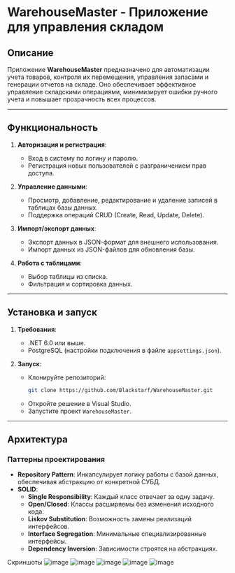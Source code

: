 # WarehouseMaster - Приложение для управления складом

## Описание
Приложение **WarehouseMaster** предназначено для автоматизации учета товаров, контроля их перемещения, управления запасами и генерации отчетов на складе. Оно обеспечивает эффективное управление складскими операциями, минимизирует ошибки ручного учета и повышает прозрачность всех процессов.

---

## Функциональность
1. **Авторизация и регистрация**:
   - Вход в систему по логину и паролю.
   - Регистрация новых пользователей с разграничением прав доступа.

2. **Управление данными**:
   - Просмотр, добавление, редактирование и удаление записей в таблицах базы данных.
   - Поддержка операций CRUD (Create, Read, Update, Delete).

3. **Импорт/экспорт данных**:
   - Экспорт данных в JSON-формат для внешнего использования.
   - Импорт данных из JSON-файлов для обновления базы.

4. **Работа с таблицами**:
   - Выбор таблицы из списка.
   - Фильтрация и сортировка данных.

---

## Установка и запуск
1. **Требования**:
   - .NET 6.0 или выше.
   - PostgreSQL (настройки подключения в файле `appsettings.json`).

2. **Запуск**:
   - Клонируйте репозиторий:
     ```bash
     git clone https://github.com/Blackstarf/WarehouseMaster.git
     ```
   - Откройте решение в Visual Studio.
   - Запустите проект `WarehouseMaster`.

---

## Архитектура
### Паттерны проектирования
- **Repository Pattern**: Инкапсулирует логику работы с базой данных, обеспечивая абстракцию от конкретной СУБД.
- **SOLID**:
  - **Single Responsibility**: Каждый класс отвечает за одну задачу.
  - **Open/Closed**: Классы расширяемы без изменения исходного кода.
  - **Liskov Substitution**: Возможность замены реализаций интерфейсов.
  - **Interface Segregation**: Минимальные специализированные интерфейсы.
  - **Dependency Inversion**: Зависимости строятся на абстракциях.

Скриншоты
![image](https://github.com/user-attachments/assets/7fc751e8-17a5-411a-a856-4df39495d390)
![image](https://github.com/user-attachments/assets/21f26b65-c336-43b7-abc9-97e4ccb2c107)
![image](https://github.com/user-attachments/assets/8288d977-a1fb-43a4-9dfb-659b85fb2dfc)
![image](https://github.com/user-attachments/assets/7de8b720-77d7-41f5-aa45-c45f7a2852d2)
![image](https://github.com/user-attachments/assets/612400e5-024e-44c5-b5f0-cdd656b71a1f)





